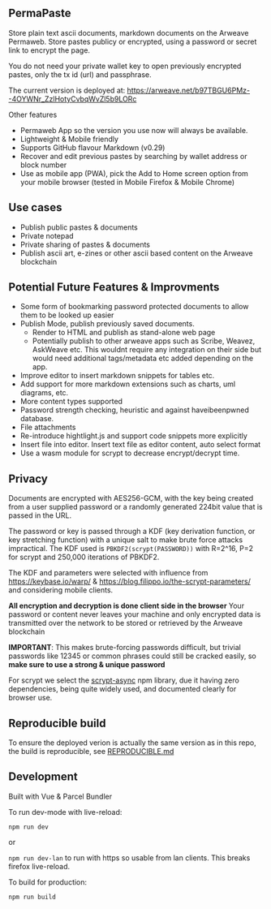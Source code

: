 
## PermaPaste 

Store plain text ascii documents, markdown documents on the Arweave Permaweb. Store pastes publicy or encrypted, using a password or secret link to encrypt the page. 

You do not need your private wallet key to open previously encrypted pastes, only the tx id (url) and passphrase.

The current version is deployed at: https://arweave.net/b97TBGU6PMz--4OYWNr_ZzlHotyCvbqWvZl5b9LORc

Other features

- Permaweb App so the version you use now will always be available. 
- Lightweight & Mobile friendly
- Supports GitHub flavour Markdown (v0.29) 
- Recover and edit previous pastes by searching by wallet address or block number
- Use as mobile app (PWA), pick the Add to Home screen option from your mobile browser (tested in Mobile Firefox & Mobile Chrome)

## Use cases 

- Publish public pastes & documents
- Private notepad
- Private sharing of pastes & documents  
- Publish ascii art, e-zines or other ascii based content on the Arweave blockchain


## Potential Future Features & Improvments

- Some form of bookmarking password protected documents to allow them to be looked up easier 
- Publish Mode, publish previously saved documents.
  - Render to HTML and publish as stand-alone web page
  - Potentially publish to other arweave apps such as Scribe, Weavez, AskWeave etc. This wouldnt require any integration on       their side but would need additional tags/metadata etc added depending on the app.
- Improve editor to insert markdown snippets for tables etc.
- Add support for more markdown extensions such as charts, uml diagrams, etc.
- More content types supported 
- Password strength checking, heuristic and against haveibeenpwned database.
- File attachments
- Re-introduce hightlight.js and support code snippets more explicitly
- Insert file into editor. Insert text file as editor content, auto select format
- Use a wasm module for scrypt to decrease encrypt/decrypt time.


## Privacy

Documents are encrypted with AES256-GCM, with the key being created from a user supplied password or a randomly
generated 224bit value that is passed in the URL. 

The password or key is passed through a KDF (key derivation function, or key stretching function) with a unique salt to make brute force attacks impractical. The KDF used is `PBKDF2(scrypt(PASSWORD))` with R=2^16, P=2 for scrypt and 250,000 iterations of PBKDF2. 

The KDF and parameters were selected with influence from https://keybase.io/warp/ & https://blog.filippo.io/the-scrypt-parameters/ and considering mobile clients. 

**All encryption and decryption is done client side in the browser** Your password or content never leaves your machine and only encrypted data is transmitted over the network to be stored or retrieved by the Arweave blockchain

**IMPORTANT**: This makes brute-forcing passwords difficult, but trivial passwords like 12345 or common phrases could still be cracked easily, so **make sure to use a strong & unique password**

For scrypt we select the [scrypt-async](https://github.com/dchest/scrypt-async-js) npm library, due it having zero dependencies, being quite widely used, and documented clearly for browser use.

## Reproducible build 

To ensure the deployed verion is actually the same version as in this repo, the build is reproducible, see [REPRODUCIBLE.md](REPRODUCIBLE.md)


## Development

Built with Vue & Parcel Bundler

To run dev-mode with live-reload: 

`npm run dev` 

or 

`npm run dev-lan` to run with https so usable from lan clients. This breaks firefox live-reload.

To build for production:

`npm run build`

